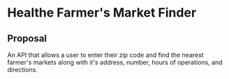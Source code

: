 # Healthe Farmer's Market Finder

## Proposal
An API that allows a user to enter their zip code and find the nearest farmer's markets along with it's address, number, hours of operations, and directions.